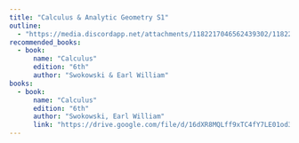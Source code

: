 ```yaml
---
title: "Calculus & Analytic Geometry S1"
outline:
  - "https://media.discordapp.net/attachments/1182217046562439302/1182239390358065302/Calculus.jpg?ex=6583f93b&is=6571843b&hm=d7a1b4940eb74d0650ebcbe82d1484e373182885d45a081cd7fc63d177f5621a&=&format=webp&width=725&height=581"
recommended_books:
  - book:
      name: "Calculus"
      edition: "6th"
      author: "Swokowski & Earl William"
books:
  - book:
      name: "Calculus"
      edition: "6th"
      author: "Swokowski, Earl William"
      link: "https://drive.google.com/file/d/16dXR8MQLff9xTC4fY7LE01od39TzLG-h/view"
---
```

